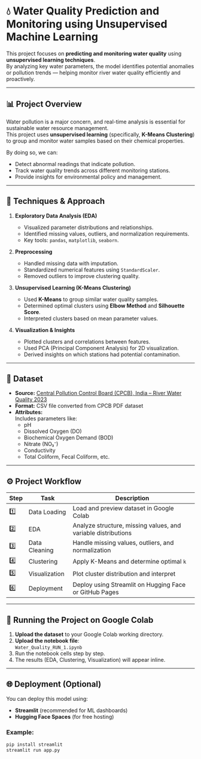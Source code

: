 # 💧 Water Quality Prediction and Monitoring using Unsupervised Machine Learning

This project focuses on **predicting and monitoring water quality** using **unsupervised learning techniques**.  
By analyzing key water parameters, the model identifies potential anomalies or pollution trends — helping monitor river water quality efficiently and proactively.

---

## 📊 Project Overview

Water pollution is a major concern, and real-time analysis is essential for sustainable water resource management.  
This project uses **unsupervised learning** (specifically, **K-Means Clustering**) to group and monitor water samples based on their chemical properties.

By doing so, we can:
- Detect abnormal readings that indicate pollution.
- Track water quality trends across different monitoring stations.
- Provide insights for environmental policy and management.

---

## 🧠 Techniques & Approach

1. **Exploratory Data Analysis (EDA)**  
   - Visualized parameter distributions and relationships.  
   - Identified missing values, outliers, and normalization requirements.  
   - Key tools: `pandas`, `matplotlib`, `seaborn`.

2. **Preprocessing**  
   - Handled missing data with imputation.  
   - Standardized numerical features using `StandardScaler`.  
   - Removed outliers to improve clustering quality.

3. **Unsupervised Learning (K-Means Clustering)**  
   - Used **K-Means** to group similar water quality samples.  
   - Determined optimal clusters using **Elbow Method** and **Silhouette Score**.  
   - Interpreted clusters based on mean parameter values.

4. **Visualization & Insights**  
   - Plotted clusters and correlations between features.  
   - Used PCA (Principal Component Analysis) for 2D visualization.  
   - Derived insights on which stations had potential contamination.

---

## 🧾 Dataset

- **Source:** [Central Pollution Control Board (CPCB), India – River Water Quality 2023](https://cpcb.nic.in/wqm/2023/WQuality_River-Data-2023.pdf)  
- **Format:** CSV file converted from CPCB PDF dataset  
- **Attributes:**  
  Includes parameters like:
  - pH  
  - Dissolved Oxygen (DO)  
  - Biochemical Oxygen Demand (BOD)  
  - Nitrate (NO₃⁻)  
  - Conductivity  
  - Total Coliform, Fecal Coliform, etc.

---

## ⚙️ Project Workflow

| Step | Task | Description |
|------|------|-------------|
| 1️⃣ | Data Loading | Load and preview dataset in Google Colab |
| 2️⃣ | EDA | Analyze structure, missing values, and variable distributions |
| 3️⃣ | Data Cleaning | Handle missing values, outliers, and normalization |
| 4️⃣ | Clustering | Apply K-Means and determine optimal `k` |
| 5️⃣ | Visualization | Plot cluster distribution and interpret |
| 6️⃣ | Deployment | Deploy using Streamlit on Hugging Face or GitHub Pages |

---

## 🚀 Running the Project on Google Colab

1. **Upload the dataset** to your Google Colab working directory.
2. **Upload the notebook file**:  
   `Water_Quality_RUN_1.ipynb`
3. Run the notebook cells step by step.
4. The results (EDA, Clustering, Visualization) will appear inline.

---

## 🌐 Deployment (Optional)

You can deploy this model using:
- **Streamlit** (recommended for ML dashboards)  
- **Hugging Face Spaces** (for free hosting)
  
### Example:
```bash
pip install streamlit
streamlit run app.py
